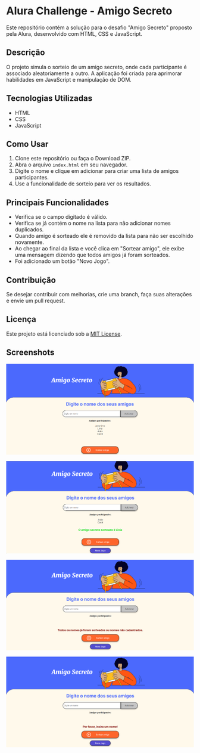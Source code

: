 # Alura Challenge - Amigo Secreto

Este repositório contém a solução para o desafio "Amigo Secreto" proposto pela Alura, desenvolvido com HTML, CSS e JavaScript.

## Descrição
O projeto simula o sorteio de um amigo secreto, onde cada participante é associado aleatoriamente a outro. A aplicação foi criada para aprimorar habilidades em JavaScript e manipulação de DOM.

## Tecnologias Utilizadas
- HTML
- CSS
- JavaScript

## Como Usar
1. Clone este repositório ou faça o Download ZIP.
2. Abra o arquivo `index.html` em seu navegador.
3. Digite o nome e clique em adicionar para criar uma lista de amigos participantes.
4. Use a funcionalidade de sorteio para ver os resultados.

## Principais Funcionalidades
- Verifica se o campo digitado é válido.
- Verifica se já contém o nome na lista para não adicionar nomes duplicados.
- Quando amigo é sorteado ele é removido da lista para não ser escolhido novamente.
- Ao chegar ao final da lista e você clica em "Sortear amigo", ele exibe uma mensagem dizendo que todos amigos já foram sorteados.
- Foi adicionado um botão "Novo Jogo".

## Contribuição
Se desejar contribuir com melhorias, crie uma branch, faça suas alterações e envie um pull request.

## Licença
Este projeto está licenciado sob a [MIT License](LICENSE).

## Screenshots

![Imagem Exemplo](exemplos/exemplo01.png)

![Imagem Exemplo](exemplos/exemplo02.png)

![Imagem Exemplo](exemplos/exemplo03.png)

![Imagem Exemplo](exemplos/exemplo04.png)

